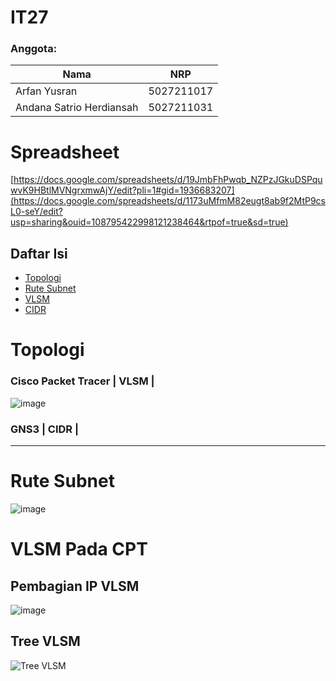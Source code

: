 # IT27
### Anggota: 
Nama | NRP 
--- | --- 
Arfan Yusran | 5027211017 
Andana Satrio Herdiansah | 5027211031

# Spreadsheet
[https://docs.google.com/spreadsheets/d/19JmbFhPwqb_NZPzJGkuDSPquwvK9HBtlMVNgrxmwAjY/edit?pli=1#gid=1936683207](https://docs.google.com/spreadsheets/d/1173uMfmM82eugt8ab9f2MtP9csL0-seY/edit?usp=sharing&ouid=108795422998121238464&rtpof=true&sd=true)

## Daftar Isi 
- [Topologi](#topologi)
- [Rute Subnet](#rute-subnet)
- [VLSM](#vlsm)
- [CIDR](#cidr)

# Topologi
### Cisco Packet Tracer | VLSM |
![image](https://github.com/jezz16/Jarkom-2023/assets/99706251/22973447-6711-44b3-aad7-46a2970e745a)


### GNS3 | CIDR |
---

# Rute Subnet
![image](https://github.com/jezz16/Jarkom-2023/assets/99706251/3a14fd38-6188-4ae1-83f5-2e9ea2f49539)


# VLSM Pada CPT 
## Pembagian IP VLSM
![image](https://github.com/jezz16/Jarkom-2023/assets/99706251/e1e3fefd-b471-4918-9f83-0e87c7cb7395)


## Tree VLSM
![Tree VLSM](https://github.com/jezz16/Jarkom-2023/assets/99706251/8c7a1cae-07ff-453f-9903-a11b7eb71d27)
